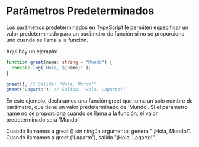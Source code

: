 # Parámetros Predeterminados

Los parámetros predeterminados en TypeScript le permiten especificar un valor predeterminado para un parámetro de función si no se proporciona uno
cuando se llama a la función.

Aquí hay un ejemplo:

```ts
function greet(name: string = "Mundo") {
  console.log(`Hola, ${name}!`);
}

greet(); // Salida: "Hola, Mundo!"
greet("Lagarto"); // Salida: "Hola, Lagarto!"
```

En este ejemplo, declaramos una función greet que toma un solo nombre de parámetro, que tiene un valor predeterminado de 'Mundo'. Si el parámetro
name no se proporciona cuando se llama a la función, el valor predeterminado será 'Mundo'.

Cuando llamamos a great () sin ningún argumento, genera " ¡Hola, Mundo!". Cuando llamamos a greet ('Lagarto'), salida "¡Hola, Lagarto!".
